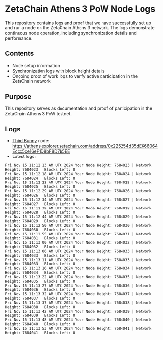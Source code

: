 # ZetaChain Athens 3 PoW Node Logs
This repository contains logs and proof that we have successfully set up and run a node on the ZetaChain Athens 3 network. The logs demonstrate continuous node operation, including synchronization details and performance.

## Contents
- Node setup information
- Synchronization logs with block height details
- Ongoing proof of work logs to verify active participation in the ZetaChain network

## Purpose
This repository serves as documentation and proof of participation in the ZetaChain Athens 3 PoW testnet.

## Logs

- [Third Bunny](https://thirdbunny.xyz/) node: https://athens.explorer.zetachain.com/address/0x225254d35dE666064Eccc5ce16eF1D8bF8D7b5EE
- Latest logs:
```
Fri Nov 15 11:12:13 AM UTC 2024 Your Node Height: 7684023 | Network Height: 7684023 | Blocks Left: 0
Fri Nov 15 11:12:18 AM UTC 2024 Your Node Height: 7684024 | Network Height: 7684024 | Blocks Left: 0
Fri Nov 15 11:12:23 AM UTC 2024 Your Node Height: 7684025 | Network Height: 7684025 | Blocks Left: 0
Fri Nov 15 11:12:29 AM UTC 2024 Your Node Height: 7684026 | Network Height: 7684026 | Blocks Left: 0
Fri Nov 15 11:12:34 AM UTC 2024 Your Node Height: 7684027 | Network Height: 7684027 | Blocks Left: 0
Fri Nov 15 11:12:39 AM UTC 2024 Your Node Height: 7684028 | Network Height: 7684028 | Blocks Left: 0
Fri Nov 15 11:12:44 AM UTC 2024 Your Node Height: 7684029 | Network Height: 7684029 | Blocks Left: 0
Fri Nov 15 11:12:50 AM UTC 2024 Your Node Height: 7684030 | Network Height: 7684030 | Blocks Left: 0
Fri Nov 15 11:12:55 AM UTC 2024 Your Node Height: 7684031 | Network Height: 7684031 | Blocks Left: 0
Fri Nov 15 11:13:00 AM UTC 2024 Your Node Height: 7684032 | Network Height: 7684032 | Blocks Left: 0
Fri Nov 15 11:13:06 AM UTC 2024 Your Node Height: 7684033 | Network Height: 7684033 | Blocks Left: 0
Fri Nov 15 11:13:11 AM UTC 2024 Your Node Height: 7684033 | Network Height: 7684033 | Blocks Left: 0
Fri Nov 15 11:13:16 AM UTC 2024 Your Node Height: 7684034 | Network Height: 7684034 | Blocks Left: 0
Fri Nov 15 11:13:22 AM UTC 2024 Your Node Height: 7684035 | Network Height: 7684035 | Blocks Left: 0
Fri Nov 15 11:13:27 AM UTC 2024 Your Node Height: 7684036 | Network Height: 7684036 | Blocks Left: 0
Fri Nov 15 11:13:32 AM UTC 2024 Your Node Height: 7684037 | Network Height: 7684037 | Blocks Left: 0
Fri Nov 15 11:13:37 AM UTC 2024 Your Node Height: 7684038 | Network Height: 7684038 | Blocks Left: 0
Fri Nov 15 11:13:42 AM UTC 2024 Your Node Height: 7684039 | Network Height: 7684039 | Blocks Left: 0
Fri Nov 15 11:13:48 AM UTC 2024 Your Node Height: 7684040 | Network Height: 7684040 | Blocks Left: 0
Fri Nov 15 11:13:53 AM UTC 2024 Your Node Height: 7684041 | Network Height: 7684041 | Blocks Left: 0
```
